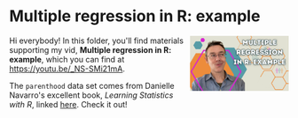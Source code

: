 # Multiple regression in R: example
[<img src="mr thumb.png" align="right" height="100" />](<https://youtu.be/_NS-SMi21mA>)

Hi everybody! In this folder, you'll find materials supporting my vid, **Multiple regression in R: example**, which you can find at <https://youtu.be/_NS-SMi21mA>. 

The `parenthood` data set comes from Danielle Navarro's excellent book, *Learning Statistics with R*, linked [here](https://learningstatisticswithr.com/). Check it out!